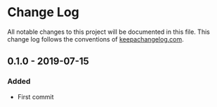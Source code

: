 # Change Log

All notable changes to this project will be documented in this file. This change log follows the conventions of [keepachangelog.com](http://keepachangelog.com/).

## 0.1.0 - 2019-07-15

### Added

- First commit
